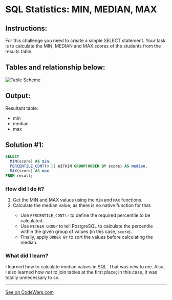 <h1><strong>SQL Statistics: MIN, MEDIAN, MAX</strong></h1>

<h2><strong>Instructions:</strong></h2>

<p>For this challenge you need to create a simple SELECT statement. Your task is to calculate the MIN, MEDIAN and MAX scores of the students from the results table.</p>

<h2><strong>Tables and relationship below:</strong></h2>
<img src= "http://i.imgur.com/Qdt9DqU.png", alt="Table Scheme">

<h2><strong>Output:</strong></h2>
<p>Resultant table:
    <ul>
        <li>min</li>
        <li>median</li>
        <li>max</li>
    </ul>
</p>

<h2><strong>Solution #1:</strong></h2>

``` SQL
SELECT 
  MIN(score) AS min,
  PERCENTILE_CONT(0.5) WITHIN GROUP(ORDER BY score) AS median,
  MAX(score) AS max
FROM result;
```

<h3><b>How did I do it?</b></h3>
<p>
    <ol>
    <li> Get the MIN and MAX values using the <code>MIN</code> and <code>MAX</code> functions.</li>
    <li> Calculate the median value, as there is no native function for that.</li>
        <ul>
            <li> Use <code>PERCENTILE_CONT()</code> to define the required percentile to be calculated.</li>
            <li>Use <code>WITHIN GROUP</code> to tell PostgreSQL to calculate the percentile within the given group of values (in this case, <code>score</code>).</li>
            <li>Finally, apply <code>ORDER BY</code> to sort the values before calculating the median.</li>
    </ol>
</p>

<h3><strong>What did I learn?</strong></h3>
<p>I learned how to calculate median values in SQL. That was new to me. Also, I also learned how <em>not to</em> join tables at the first place; in this case, it was totally unnecessary to so.</p>
<hr>
<a href='https://www.codewars.com/kata/58167fa1f544130dcf000317'>See on CodeWars.com</a>